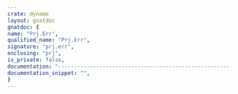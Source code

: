 ```yaml
---
crate: dynamo
layout: gnatdoc
gnatdoc: {
name: "Prj.Err",
qualified_name: "Prj.Err",
signature: "prj.err",
enclosing: "prj",
is_private: false,
documentation: "-------------------------------------------------------\n Error Message Text and Message Insertion Characters --\n-------------------------------------------------------",
documentation_snippet: "",
}
---
```


